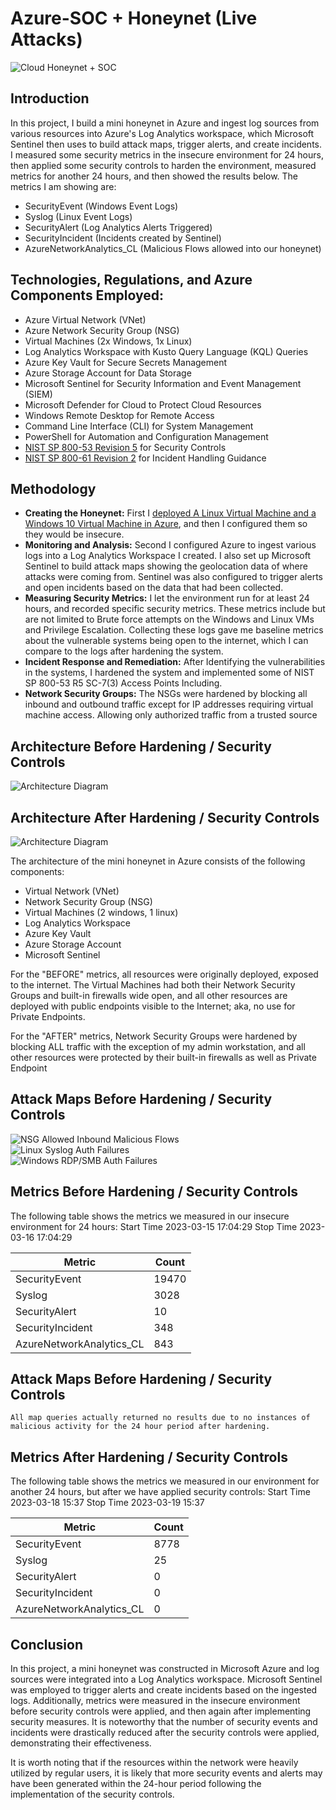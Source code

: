 # Azure-SOC + Honeynet (Live Attacks)
![Cloud Honeynet + SOC](https://github.com/user-attachments/assets/6d3313ea-7501-41f4-b0cf-4e806d702553)





## Introduction

In this project, I build a mini honeynet in Azure and ingest log sources from various resources into Azure's Log Analytics workspace, which Microsoft Sentinel then uses to build attack maps, trigger alerts, and create incidents. I measured some security metrics in the insecure environment for 24 hours, then applied some security controls to harden the environment, measured metrics for another 24 hours, and then showed the results below. The metrics I am showing are:

- SecurityEvent (Windows Event Logs)
- Syslog (Linux Event Logs)
- SecurityAlert (Log Analytics Alerts Triggered)
- SecurityIncident (Incidents created by Sentinel)
- AzureNetworkAnalytics_CL (Malicious Flows allowed into our honeynet)

## Technologies, Regulations, and Azure Components Employed:
- Azure Virtual Network (VNet)
- Azure Network Security Group (NSG)
- Virtual Machines (2x Windows, 1x Linux)
- Log Analytics Workspace with Kusto Query Language (KQL) Queries
- Azure Key Vault for Secure Secrets Management
- Azure Storage Account for Data Storage
- Microsoft Sentinel for Security Information and Event Management (SIEM)
- Microsoft Defender for Cloud to Protect Cloud Resources
- Windows Remote Desktop for Remote Access
- Command Line Interface (CLI) for System Management
- PowerShell for Automation and Configuration Management
- [NIST SP 800-53 Revision 5](https://csrc.nist.gov/pubs/sp/800/53/r5/upd1/final) for Security Controls
- [NIST SP 800-61 Revision 2](https://www.nist.gov/privacy-framework/nist-sp-800-61) for Incident Handling Guidance

## Methodology
- **Creating the Honeynet:** First I [deployed A Linux Virtual Machine and a Windows 10 Virtual Machine in Azure](https://github.com/Jlagerstrom12/Creating-Honeypot-In-Azure/blob/main/README.md), and then I configured them so they would be insecure.
- **Monitoring and Analysis:** Second I configured Azure to ingest various logs into a Log Analytics Workspace I created. I also set up Microsoft Sentinel to build attack maps showing the geolocation data of where attacks were coming from. Sentinel was also configured to trigger alerts and open incidents based on the data that had been collected.
- **Measuring Security Metrics:** I let the environment run for at least 24 hours, and recorded specific security metrics. These metrics include but are not limited to Brute force attempts on the Windows and Linux VMs and Privilege Escalation. Collecting these logs gave me baseline metrics about the vulnerable systems being open to the internet, which I can compare to the logs after hardening the system.
-  **Incident Response and Remediation:** After Identifying the vulnerabilities in the systems, I hardened the system and implemented some of NIST SP 800-53 R5 SC-7(3) Access Points Including.
  - **Network Security Groups:** The NSGs were hardened by blocking all inbound and outbound traffic except for IP addresses requiring virtual machine access. Allowing only authorized traffic from a trusted source 


## Architecture Before Hardening / Security Controls
![Architecture Diagram](https://i.imgur.com/aBDwnKb.jpg)

## Architecture After Hardening / Security Controls
![Architecture Diagram](https://i.imgur.com/YQNa9Pp.jpg)

The architecture of the mini honeynet in Azure consists of the following components:

- Virtual Network (VNet)
- Network Security Group (NSG)
- Virtual Machines (2 windows, 1 linux)
- Log Analytics Workspace
- Azure Key Vault
- Azure Storage Account
- Microsoft Sentinel

For the "BEFORE" metrics, all resources were originally deployed, exposed to the internet. The Virtual Machines had both their Network Security Groups and built-in firewalls wide open, and all other resources are deployed with public endpoints visible to the Internet; aka, no use for Private Endpoints.

For the "AFTER" metrics, Network Security Groups were hardened by blocking ALL traffic with the exception of my admin workstation, and all other resources were protected by their built-in firewalls as well as Private Endpoint

## Attack Maps Before Hardening / Security Controls
![NSG Allowed Inbound Malicious Flows](https://i.imgur.com/1qvswSX.png)<br>
![Linux Syslog Auth Failures](https://i.imgur.com/G1YgZt6.png)<br>
![Windows RDP/SMB Auth Failures](https://i.imgur.com/ESr9Dlv.png)<br>

## Metrics Before Hardening / Security Controls

The following table shows the metrics we measured in our insecure environment for 24 hours:
Start Time 2023-03-15 17:04:29
Stop Time 2023-03-16 17:04:29

| Metric                   | Count
| ------------------------ | -----
| SecurityEvent            | 19470
| Syslog                   | 3028
| SecurityAlert            | 10
| SecurityIncident         | 348
| AzureNetworkAnalytics_CL | 843

## Attack Maps Before Hardening / Security Controls

```All map queries actually returned no results due to no instances of malicious activity for the 24 hour period after hardening.```

## Metrics After Hardening / Security Controls

The following table shows the metrics we measured in our environment for another 24 hours, but after we have applied security controls:
Start Time 2023-03-18 15:37
Stop Time	2023-03-19 15:37

| Metric                   | Count
| ------------------------ | -----
| SecurityEvent            | 8778
| Syslog                   | 25
| SecurityAlert            | 0
| SecurityIncident         | 0
| AzureNetworkAnalytics_CL | 0

## Conclusion

In this project, a mini honeynet was constructed in Microsoft Azure and log sources were integrated into a Log Analytics workspace. Microsoft Sentinel was employed to trigger alerts and create incidents based on the ingested logs. Additionally, metrics were measured in the insecure environment before security controls were applied, and then again after implementing security measures. It is noteworthy that the number of security events and incidents were drastically reduced after the security controls were applied, demonstrating their effectiveness.

It is worth noting that if the resources within the network were heavily utilized by regular users, it is likely that more security events and alerts may have been generated within the 24-hour period following the implementation of the security controls.
